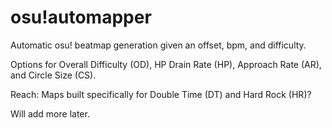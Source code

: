 # osu!automapper

Automatic osu! beatmap generation given an offset, bpm, and difficulty.

Options for Overall Difficulty (OD), HP Drain Rate (HP), Approach Rate (AR), and Circle Size (CS).

Reach: Maps built specifically for Double Time (DT) and Hard Rock (HR)?

Will add more later.
